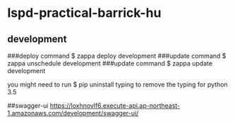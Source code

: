 # lspd-practical-barrick-hu

## development
###deploy command
$ zappa deploy development
###update command 
$ zappa unschedule development
###update command $ 
zappa update development

you might need to run $ pip uninstall typing to remove the typing for python 3.5

##swagger-ui
https://loxhnovlf6.execute-api.ap-northeast-1.amazonaws.com/development/swagger-ui/